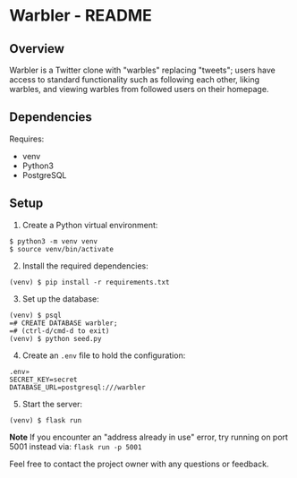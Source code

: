 # Warbler - README

## Overview

Warbler is a Twitter clone with "warbles" replacing "tweets"; users have access to standard functionality such as following each other, liking warbles, and viewing warbles from followed users on their homepage. 

## Dependencies

Requires:
- venv
- Python3
- PostgreSQL

## Setup

1. Create a Python virtual environment:
```
$ python3 -m venv venv
$ source venv/bin/activate
```

2. Install the required dependencies:
```
(venv) $ pip install -r requirements.txt
```

3. Set up the database:
```
(venv) $ psql
=# CREATE DATABASE warbler;
=# (ctrl-d/cmd-d to exit)
(venv) $ python seed.py
```

4. Create an `.env` file to hold the configuration:
```
.env»
SECRET_KEY=secret
DATABASE_URL=postgresql:///warbler
```

5. Start the server:
```
(venv) $ flask run
```
**Note** If you encounter an "address already in use" error, try running on port 5001 instead via:
`flask run -p 5001`

Feel free to contact the project owner with any questions or feedback.
